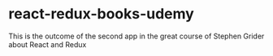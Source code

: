 # react-redux-books-udemy
This is the outcome of the second app in the great course of Stephen Grider about React and Redux
